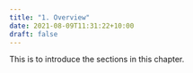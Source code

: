 ```yaml
---
title: "1. Overview"
date: 2021-08-09T11:31:22+10:00
draft: false
---
```


This is to introduce the sections in this chapter.